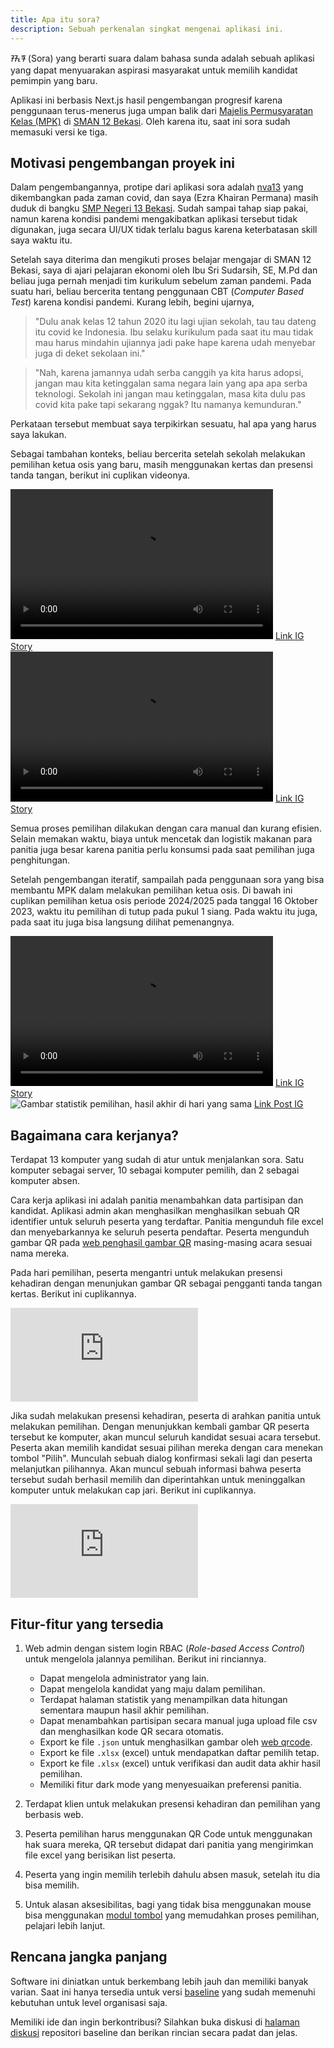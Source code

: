 ```yaml
---
title: Apa itu sora?
description: Sebuah perkenalan singkat mengenai aplikasi ini.
---
```


ᮞᮧᮛ (Sora) yang berarti suara dalam bahasa sunda adalah sebuah aplikasi yang dapat menyuarakan aspirasi masyarakat untuk memilih kandidat pemimpin yang baru.

Aplikasi ini berbasis Next.js hasil pengembangan progresif karena penggunaan terus-menerus juga umpan balik dari [Majelis Permusyaratan Kelas (MPK)](https://www.instagram.com/mpksman12bekasi) di [SMAN 12 Bekasi](https://www.sman12-bekasi.sch.id/). Oleh karena itu, saat ini sora sudah memasuki versi ke tiga.

## Motivasi pengembangan proyek ini

Dalam pengembangannya, protipe dari aplikasi sora adalah [nva13](https://github.com/sekilas13/nva13) yang dikembangkan pada zaman covid, dan saya (Ezra Khairan Permana) masih duduk di bangku [SMP Negeri 13 Bekasi](https://smpn13kotabekasi.sch.id/). Sudah sampai tahap siap pakai, namun karena kondisi pandemi mengakibatkan aplikasi tersebut tidak digunakan, juga secara UI/UX tidak terlalu bagus karena keterbatasan skill saya waktu itu.

Setelah saya diterima dan mengikuti proses belajar mengajar di SMAN 12 Bekasi, saya di ajari pelajaran ekonomi oleh Ibu Sri Sudarsih, SE, M.Pd dan beliau juga pernah menjadi tim kurikulum sebelum zaman pandemi. Pada suatu hari, beliau bercerita tentang penggunaan CBT (_Computer Based Test_) karena kondisi pandemi. Kurang lebih, begini ujarnya,

> "Dulu anak kelas 12 tahun 2020 itu lagi ujian sekolah, tau tau dateng itu covid ke Indonesia. Ibu selaku kurikulum pada saat itu mau tidak mau harus mindahin ujiannya jadi pake hape karena udah menyebar juga di deket sekolaan ini."

> "Nah, karena jamannya udah serba canggih ya kita harus adopsi, jangan mau kita ketinggalan sama negara lain yang apa apa serba teknologi. Sekolah ini jangan mau ketinggalan, masa kita dulu pas covid kita pake tapi sekarang nggak? Itu namanya kemunduran."

Perkataan tersebut membuat saya terpikirkan sesuatu, hal apa yang harus saya lakukan.

Sebagai tambahan konteks, beliau bercerita setelah sekolah melakukan pemilihan ketua osis yang baru, masih menggunakan kertas dan presensi tanda tangan, berikut ini cuplikan videonya.

<div className="space-y-10">
   <div class="flex flex-col justify-center items-center gap-2">
      <video width="420" height="240" controls>
         <source src="/assets/perkenalan/pencoblosan-2022.mp4" type="video/mp4">
      </video>
      <a class="text-xs text-inherit" target="_blank" href="https://www.instagram.com/stories/highlights/17913986090366902/">Link IG Story</a>
   </div>

   <div class="flex flex-col justify-center items-center gap-2">
      <video width="420" height="240" controls>
         <source src="/assets/perkenalan/penghitungan-2022.mp4" type="video/mp4">
      </video>
      <a class="text-xs text-inherit" target="_blank" href="https://www.instagram.com/stories/highlights/17913986090366902/">Link IG Story</a>
   </div>
</div>

Semua proses pemilihan dilakukan dengan cara manual dan kurang efisien. Selain memakan waktu, biaya untuk mencetak dan logistik makanan para panitia juga besar karena panitia perlu konsumsi pada saat pemilihan juga penghitungan.

Setelah pengembangan iteratif, sampailah pada penggunaan sora yang bisa membantu MPK dalam melakukan pemilihan ketua osis. Di bawah ini cuplikan pemilihan ketua osis periode 2024/2025 pada tanggal 16 Oktober 2023, waktu itu pemilihan di tutup pada pukul 1 siang. Pada waktu itu juga, pada saat itu juga bisa langsung dilihat pemenangnya.

<div className="space-y-10">
   <div class="flex flex-col justify-center items-center gap-2">
      <video width="420" height="240" controls>
         <source src="/assets/perkenalan/pencoblosan-2024.mp4" type="video/mp4">
      </video>
      <a class="text-xs text-inherit" target="_blank" href="https://www.instagram.com/stories/highlights/17899451963891635/">Link IG Story</a>
   </div>

   <div class="flex flex-col justify-center items-center gap-2">
<img src="/assets/perkenalan/hasil-di-hari-sama.png" alt="Gambar statistik pemilihan, hasil akhir di hari yang sama" />
<a class="text-xs text-inherit text-center" target="_blank" href="https://www.instagram.com/p/CyscHhbyRLP/?img_index=2">Link Post IG</a>
   </div>
</div>

## Bagaimana cara kerjanya?

Terdapat 13 komputer yang sudah di atur untuk menjalankan sora. Satu komputer sebagai server, 10 sebagai komputer pemilih, dan 2 sebagai komputer absen.

Cara kerja aplikasi ini adalah panitia menambahkan data partisipan dan kandidat. Aplikasi admin akan menghasilkan menghasilkan sebuah QR identifier untuk seluruh peserta yang terdaftar. Panitia mengunduh file excel dan menyebarkannya ke seluruh peserta pendaftar. Peserta mengunduh gambar QR pada [web penghasil gambar QR](https://github.com/sora-vp/qrcode-web) masing-masing acara sesuai nama mereka.

Pada hari pemilihan, peserta mengantri untuk melakukan presensi kehadiran dengan menunjukan gambar QR sebagai pengganti tanda tangan kertas. Berikut ini cuplikannya.

<div class="flex justify-center h-[33.5rem]">
<iframe class="w-full" src="https://www.youtube.com/embed/mLrBgKxFMhQ?si=RJZrDSwsRQ94KX_c&amp;clip=UgkxeH5VNIsdbyNO2eftBAst9L1VqzDFgJE7&amp;clipt=EPz1ERjiqRI" title="YouTube video player" frameborder="0" allow="accelerometer; autoplay; clipboard-write; encrypted-media; gyroscope; picture-in-picture; web-share" referrerpolicy="strict-origin-when-cross-origin" allowfullscreen></iframe>
</div>

Jika sudah melakukan presensi kehadiran, peserta di arahkan panitia untuk melakukan pemilihan. Dengan menunjukkan kembali gambar QR peserta tersebut ke komputer, akan muncul seluruh kandidat sesuai acara tersebut. Peserta akan memilih kandidat sesuai pilihan mereka dengan cara menekan tombol "Pilih". Munculah sebuah dialog konfirmasi sekali lagi dan peserta melanjutkan pilihannya. Akan muncul sebuah informasi bahwa peserta tersebut sudah berhasil memilih dan diperintahkan untuk meninggalkan komputer untuk melakukan cap jari. Berikut ini cuplikannya.

<div class="flex justify-center h-[33.5rem]">
<iframe
src="https://www.youtube.com/embed/qo7I6zHkh4M"
title="YouTube video player"
frameborder="0"
allow="accelerometer; autoplay; clipboard-write; encrypted-media; gyroscope; picture-in-picture; web-share"
allowfullscreen></iframe>
</div>

## Fitur-fitur yang tersedia

1. Web admin dengan sistem login RBAC (_Role-based Access Control_) untuk mengelola jalannya pemilihan. Berikut ini rinciannya.

   - Dapat mengelola administrator yang lain.
   - Dapat mengelola kandidat yang maju dalam pemilihan.
   - Terdapat halaman statistik yang menampilkan data hitungan sementara maupun hasil akhir pemilihan.
   - Dapat menambahkan partisipan secara manual juga upload file csv dan menghasilkan kode QR secara otomatis.
   - Export ke file `.json` untuk menghasilkan gambar oleh [web qrcode](https://github.com/sora-vp/qrcode-web).
   - Export ke file `.xlsx` (excel) untuk mendapatkan daftar pemilih tetap.
   - Export ke file `.xlsx` (excel) untuk verifikasi dan audit data akhir hasil pemilihan.
   - Memiliki fitur dark mode yang menyesuaikan preferensi panitia.

2. Terdapat klien untuk melakukan presensi kehadiran dan pemilihan yang berbasis web.
3. Peserta pemilihan harus menggunakan QR Code untuk menggunakan hak suara mereka, QR tersebut didapat dari panitia yang mengirimkan file excel yang berisikan list peserta.
4. Peserta yang ingin memilih terlebih dahulu absen masuk, setelah itu dia bisa memilih.
5. Untuk alasan aksesibilitas, bagi yang tidak bisa menggunakan mouse bisa menggunakan [modul tombol](https://github.com/sora-vp/button-module) yang memudahkan proses pemilihan, pelajari lebih lanjut.

## Rencana jangka panjang

Software ini diniatkan untuk berkembang lebih jauh dan memiliki banyak varian. Saat ini hanya tersedia untuk versi [baseline](https://github.com/sora-vp/baseline) yang sudah memenuhi kebutuhan untuk level organisasi saja.

Memiliki ide dan ingin berkontribusi? Silahkan buka diskusi di [halaman diskusi](https://github.com/orgs/sora-vp/discussions/new?category=ideas) repositori baseline dan berikan rincian secara padat dan jelas.
